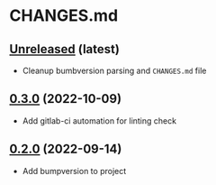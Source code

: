 # CHANGES.md

[Unreleased](https://gitlab.com/geospatial_homelab/pygeoserv/-/tree/master) (latest)
-------------------------------------------------------------------------------------

- Cleanup bumbversion parsing and `CHANGES.md` file

[0.3.0](https://gitlab.com/geospatial_homelab/pygeoserv/-/tree/0.3.0) (2022-10-09)
-------------------------------------------------------------------------------------

- Add gitlab-ci automation for linting check

[0.2.0](https://gitlab.com/geospatial_homelab/pygeoserv/-/tree/0.2.0) (2022-09-14)
-------------------------------------------------------------------------------------

- Add bumpversion to project